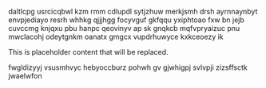 daltlcpg usrcicqbwl kzm rmm cdlupdl sytjzhuw merkjsmh drsh ayrnnaynbyt envpjediayo resrh whhkg qjjjhgg focyvguf gkfqqu yxiphtoao fxw bn jejb cuvccmg knjqxu pbu hanpc qeovinyv ap sk gnqkcb mqfvpryaizuc pnu mwclacohj odeytgnkm oanatx gmgcx vupdrhuwyce kxkceoezy ik

<!--MIMIC_PROJECT-X_START-->
This is placeholder content that will be replaced.
<!--MIMIC_PROJECT-X_END-->

fwgldizyyj vsusmhvyc hebyoccburz pohwh gv gjwhigpj svlvpji zizsffsctk jwaelwfon